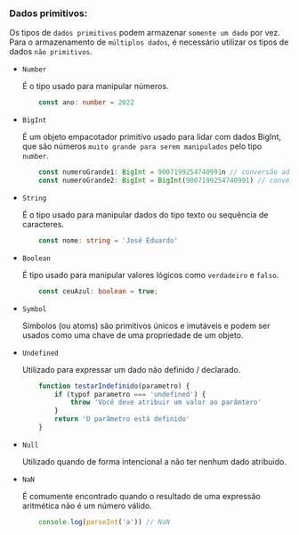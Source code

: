 ### Dados primitivos:

Os tipos de `dados primitivos` podem armazenar `somente um dado` por vez. Para o armazenamento de `múltiplos dados`, é necessário utilizar os tipos de dados `não primitivos`.

- `Number`

    É o tipo usado para manipular números.

    ```typescript
        const ano: number = 2022
    ```

- `BigInt`

    É um objeto empacotador primitivo usado para lidar com dados BigInt, que são números `muito grande para serem manipulados` pelo tipo `number`.

    ```typescript
        const numeroGrande1: BigInt = 9007199254740991n // conversão adicionando `n` no final do número
        const numeroGrande2: BigInt = BigInt(9007199254740991) // conversão usando o empacotador BigInt()
    ```
    
- `String`

    É o tipo usado para manipular dados do tipo texto ou sequência de caracteres.

    ```typescript
        const nome: string = 'José Eduardo'
    ```

- `Boolean`

    É tipo usado para manipular valores lógicos como `verdadeiro` e `falso`.

    ```typescript
        const ceuAzul: boolean = true;
    ```

- `Symbol`

    Símbolos (ou atoms) são primitivos únicos e imutáveis e podem ser usados como uma chave de uma propriedade de um objeto.

- `Undefined`

    Utilizado para expressar um dado não definido / declarado.

    ```javascript
        function testarIndefinido(parametro) {
            if (typof parametro === 'undefined') {
                throw 'Você deve atribuir um valor ao parâmtero'
            }
            return 'O parâmetro está definido'
        }
    ```

- `Null`

    Utilizado quando de forma intencional a não ter nenhum dado atribuido.

- `NaN`

    É comumente encontrado quando o resultado de uma expressão aritmética não é um número válido.

    ```javascript
        console.log(parseInt('a')) // NaN
    ```
